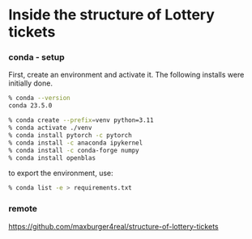# Inside the structure of Lottery tickets

### conda - setup

First, create an environment and activate it.
The following installs were initially done.
```zsh
% conda --version  
conda 23.5.0

% conda create --prefix=venv python=3.11
% conda activate ./venv                 
% conda install pytorch -c pytorch      
% conda install -c anaconda ipykernel    
% conda install -c conda-forge numpy      
% conda install openblas                    
```

to export the environment, use:
```zsh
% conda list -e > requirements.txt
```

### remote 
https://github.com/maxburger4real/structure-of-lottery-tickets
